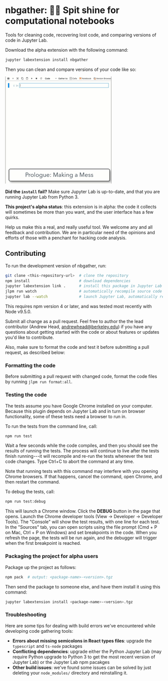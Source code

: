 # nbgather: 🧽✨ Spit shine for computational notebooks 

Tools for cleaning code, recovering lost code, and comparing
versions of code in Jupyter Lab.

Download the alpha extension with the following command:

```bash
jupyter labextension install nbgather
```

Then you can clean and compare versions of your code like so:

<img src=docs/demo.gif alt="Code gathering tools can help you clean your code and review versions of results."/>

**Did the `install` fail?** Make sure Jupyter Lab is
up-to-date, and that you are running Jupyter Lab from Python 3.

**This project's alpha status**: this extension is in alpha:
the code it collects will sometimes be more than you want,
and the user interface has a few quirks.

Help us make this a real, and really useful tool. We welcome
any and all feedback and contribution. We are in particular
need of the opinions and efforts of those with a penchant
for hacking code analysis.

## Contributing

To run the development version of nbgather, run:

```bash
git clone <this-repository-url>  # clone the repository
npm install                      # download dependencies
jupyter labextension link .      # install this package in Jupyter Lab
jlpm run watch                   # automatically recompile source code
jupyter lab --watch              # launch Jupyter Lab, automatically re-load extension
```

This requires npm version 4 or later, and was tested most
recently with Node v9.5.0.

Submit all change as a pull request. Feel free to author the
the lead contributor (Andrew Head, <andrewhead@berkeley.edu>) if
you have any questions about getting started with the code or
about features or updates you'd like to contribute.

Also, make sure to format the code and test it before submitting
a pull request, as described below:

### Formatting the code

Before submitting a pull request with changed code, format the code
files by running `jlpm run format:all`.

### Testing the code

The tests assume you have Google Chrome installed on your
computer. Because this plugin depends on Jupyter Lab and in
turn on browser functionality, some of these tests need a
browser to run in.

To run the tests from the command line, call:

```bash
npm run test
```

Wait a few seconds while the code compiles, and then you
should see the results of running the tests. The process
will continue to live after the tests finish running---it
will recompile and re-run the tests whenever the test code
changes. Type Ctrl+C to abort the command at any time.

Note that running tests with this command may interfere with
you opening Chrome browsers. If that happens, cancel the
command, open Chrome, and then restart the command.

To debug the tests, call:

```bash
npm run test:debug
```

This will launch a Chrome window. Click the **DEBUG**
button in the page that opens. Launch the Chrome developer
tools (View -> Developer -> Developer Tools). The "Console"
will show the test results, with one line for each test. In
the "Sources" tab, you can open scripts using the file prompt
(Cmd + P on Mac, Ctrl + P on Windows) and set breakpoints in
the code. When you refresh the page, the tests will be run
again, and the debugger will trigger when the first
breakpoint is reached.

### Packaging the project for alpha users

Package up the project as follows:

```bash
npm pack  # output: <package-name>-<version>.tgz
```

Then send the package to someone else, and have them install
it using this command:

```bash
jupyter labextension install <package-name>-<version>.tgz
```

### Troubleshooting

Here are some tips for dealing with build errors we've encountered
while developing code gathering tools:

* **Errors about missing semicolons in React types files**: upgrade the `typescript` and `ts-node` packages
* **Conflicting dependencies**: upgrade either the Python Jupyter Lab (may require Python upgrade to Python 3 to get the most recent version of Jupyter Lab) or the Jupyter Lab npm pacakges
* **Other build issues**: we've found some issues can be solved by just deleting your `node_modules/` directory and reinstalling it.
